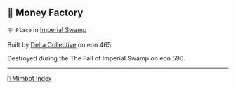 ## 🏦 Money Factory

`🪧 Place` in [Imperial Swamp](<https://zeithalt.github.io/r/imperial_swamp.html>)

Built by [Delta Collective](<https://zeithalt.github.io/r/delta_collective.html>) on eon 465.

Destroyed during the The Fall of Imperial Swamp on eon 596.

<!---
keywords:  dc, imperial swamp
aliases: 
-->
----------
[`📑` Mimbot Index](<https://zeithalt.github.io/r/#18c0>)